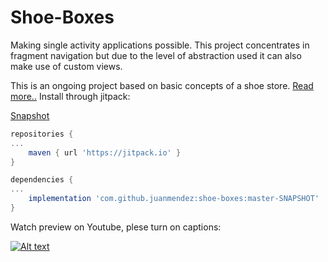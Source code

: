 # Shoe-Boxes
Making single activity applications possible. This project concentrates in fragment navigation but due to the level of abstraction used it can also make use of custom views.

This is an ongoing project based on basic concepts of a shoe store. [Read more..](https://github.com/juanmendez/Fragment-Navigator/wiki)
Install through jitpack:

[Snapshot](https://jitpack.io/#juanmendez/shoe-boxes/master-SNAPSHOT)

```Groovy
repositories {
...
    maven { url 'https://jitpack.io' }
}

dependencies {
...
    implementation 'com.github.juanmendez:shoe-boxes:master-SNAPSHOT'
}
```

Watch preview on Youtube, plese turn on captions:

[![Alt text](https://img.youtube.com/vi/qGsCQHAvJeY/0.jpg)](https://www.youtube.com/watch?v=qGsCQHAvJeY)
